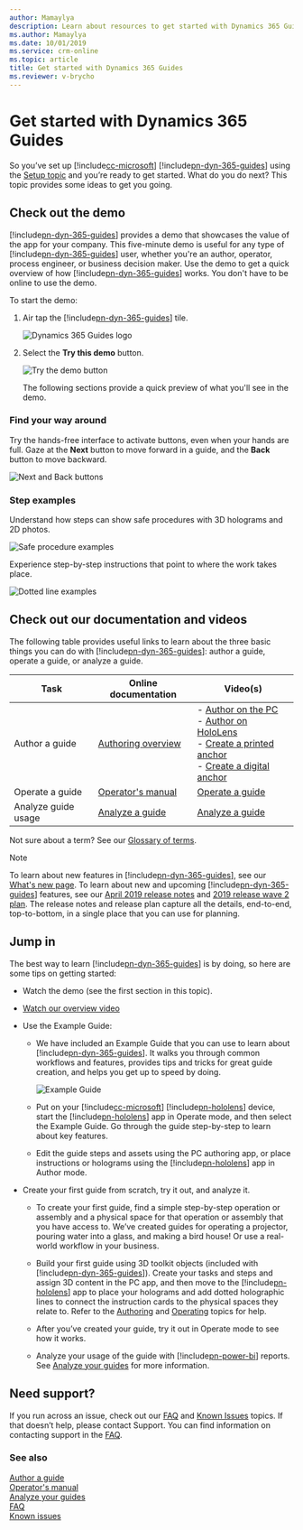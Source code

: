 ```yaml
---
author: Mamaylya
description: Learn about resources to get started with Dynamics 365 Guides
ms.author: Mamaylya
ms.date: 10/01/2019
ms.service: crm-online
ms.topic: article
title: Get started with Dynamics 365 Guides
ms.reviewer: v-brycho
---
```


# Get started with Dynamics 365 Guides

So you’ve set up [!include[cc-microsoft](../includes/cc-microsoft.md)] [!include[pn-dyn-365-guides](../includes/pn-dyn-365-guides.md)] using the [Setup topic](setup.md) and you’re ready to get started. What do you do next? This topic provides some ideas to get you going. 

## Check out the demo

[!include[pn-dyn-365-guides](../includes/pn-dyn-365-guides.md)] provides a demo that showcases the value of the app for your company. This five-minute demo is useful for any type of [!include[pn-dyn-365-guides](../includes/pn-dyn-365-guides.md)] user, whether you're an author, operator, process engineer, or business decision maker. Use the demo to get a quick overview of how [!include[pn-dyn-365-guides](../includes/pn-dyn-365-guides.md)] works. You don't have to be online to use the demo. 

To start the demo:

1. Air tap the [!include[pn-dyn-365-guides](../includes/pn-dyn-365-guides.md)] tile.

   ![Dynamics 365 Guides logo](media/Logo.png "Dynamics 365 Guides logo")

2. Select the **Try this demo** button.

   ![Try the demo button](media/try-demo.PNG "Try the demo button")
   
   The following sections provide a quick preview of what you'll see in the demo. 

### Find your way around 

Try the hands-free interface to activate buttons, even when your hands are full. Gaze at the **Next** button to move forward in a guide, and the **Back** button to move backward. 

![Next and Back buttons](media/navigate-example.PNG "Next and Back buttons")

### Step examples

Understand how steps can show safe procedures with 3D holograms and 2D photos. 

![Safe procedure examples](media/step-example-1.PNG "Safe procedure examples")

Experience step-by-step instructions that point to where the work takes place.

![Dotted line examples](media/step-example-2.PNG "Dotted line examples")

## Check out our documentation and videos

The following table provides useful links to learn about the three basic things you can do with [!include[pn-dyn-365-guides](../includes/pn-dyn-365-guides.md)]: author a guide, operate a guide, or analyze a guide.

|Task|Online documentation|Video(s)|
|----------------------------|--------------------------------------------|-----------------------------------------------|
|Author a guide|[Authoring overview](authoring-overview.md)|- [Author on the PC](https://aka.ms/pcauthor)<br>- [Author on HoloLens](https://aka.ms/hololensauthor)<br>- [Create a printed anchor](https://aka.ms/guidesprintedanchor)<br>- [Create a digital anchor](https://aka.ms/guidesdigitalanchor)|
|Operate a guide|[Operator's manual](operator-guide.md)|[Operate a guide](https://aka.ms/guidesoperate)|
|Analyze guide usage|[Analyze a guide](analytics-guide.md)|[Analyze a guide](https://aka.ms/guidesanalyze)|

Not sure about a term? See our [Glossary of terms](glossary.md). 

> [!NOTE]
> To learn about new features in [!include[pn-dyn-365-guides](../includes/pn-dyn-365-guides.md)], see our [What's new page](new.md). To learn about new and upcoming [!include[pn-dyn-365-guides](../includes/pn-dyn-365-guides.md)] features, see our [April 2019 release notes](https://docs.microsoft.com/business-applications-release-notes/April19/dynamics365-mixed-reality/microsoft-dynamics365-guides/planned-features) and [2019 release wave 2 plan](https://docs.microsoft.com/dynamics365-release-plan/2019wave2/mixed-reality/dynamics365-guides/planned-features). The release notes and release plan capture all the details, end-to-end, top-to-bottom, in a single place that you can use for planning. 

## Jump in

The best way to learn [!include[pn-dyn-365-guides](../includes/pn-dyn-365-guides.md)] is by doing, so here are some tips on getting started: 

- Watch the demo (see the first section in this topic).

- [Watch our overview video](https://aka.ms/overview)

- Use the Example Guide:

    - We have included an Example Guide that you can use to learn about [!include[pn-dyn-365-guides](../includes/pn-dyn-365-guides.md)]. It walks you through common workflows and features, provides tips and tricks for great guide creation, and helps you get up to speed by doing.
    
      ![Example Guide](media/example-guide.PNG "Example Guide")

    - Put on your [!include[cc-microsoft](../includes/cc-microsoft.md)] [!include[pn-hololens](../includes/pn-hololens.md)] device, start the [!include[pn-hololens](../includes/pn-hololens.md)] app in Operate mode, and then select the Example Guide. Go through the guide step-by-step to learn about key features. 

    - Edit the guide steps and assets using the PC authoring app, or place instructions or holograms using the [!include[pn-hololens](../includes/pn-hololens.md)] app in Author mode. 
    
- Create your first guide from scratch, try it out, and analyze it.

     - To create your first guide, find a simple step-by-step operation or assembly and a physical space for that operation or assembly that you have access to. We’ve created guides for operating a projector, pouring water into a glass, and making a bird house! Or use a real-world workflow in your business. 

     - Build your first guide using 3D toolkit objects (included with [!include[pn-dyn-365-guides](../includes/pn-dyn-365-guides.md)]). Create your tasks and steps and assign 3D content in the PC app, and then move to the [!include[pn-hololens](../includes/pn-hololens.md)] app to place your holograms and add dotted holographic lines to connect the instruction cards to the physical spaces they relate to. Refer to the [Authoring](authoring-overview.md) and [Operating](operator-guide.md) topics for help. 

     - After you’ve created your guide, try it out in Operate mode to see how it works. 

     - Analyze your usage of the guide with [!include[pn-power-bi](../includes/pn-power-bi.md)] reports. See [Analyze your guides](analytics-guide.md) for more information. 

## Need support?

If you run across an issue, check out our [FAQ](faq.md) and [Known Issues](known-issues.md) topics. If that doesn’t help, please contact Support. You can find information on contacting support in the [FAQ](faq.md).

### See also

[Author a guide](authoring-overview.md)<br>
[Operator's manual](operator-guide.md)<br>
[Analyze your guides](analytics-guide.md)<br>
[FAQ](faq.md)<br>
[Known issues](known-issues.md)
